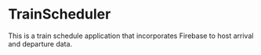 # TrainScheduler
This is a train schedule application that incorporates Firebase to host arrival and departure data.
